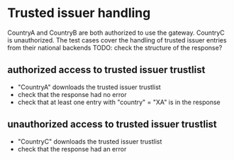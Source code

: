 # Trusted issuer handling 

CountryA and CountryB are both authorized to use the gateway.
CountryC is unauthorized. 
The test cases cover the handling of trusted issuer entries from their national backends
TODO: check the structure of the response?


## authorized access to trusted issuer trustlist

* "CountryA" downloads the trusted issuer trustlist
* check that the response had no error
* check that at least one entry with "country" = "XA" is in the response


## unauthorized access to trusted issuer trustlist

* "CountryC" downloads the trusted issuer trustlist
* check that the response had an error

